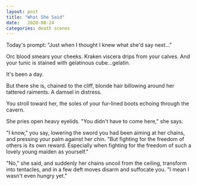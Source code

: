 ```yaml
---
layout: post
title: "What She Said"
date:   2020-08-24
categories: death scenes
---
```

Today's prompt: "Just when I thought I knew what she'd say next..."

Orc blood smears your cheeks. Kraken viscera drips from your calves. And your tunic is stained with gelatinous cube...gelatin.

It's been a day.

But there she is, chained to the cliff, blonde hair billowing around her tattered raiments. A damsel in distress.

You stroll toward her, the soles of your fur-lined boots echoing through the cavern. 

She pries open heavy eyelids. "You didn't have to come here," she says.

"I know," you say, lowering the sword you had been aiming at her chains, and pressing your palm against her chin. "But fighting for the freedom of others is its own reward. Especially when fighting for the freedom of such a lovely young maiden as yourself."

"No," she said, and suddenly her chains uncoil from the ceiling, transform into tentacles, and in a few deft moves disarm and suffocate you. "I mean I wasn't even hungry yet."

